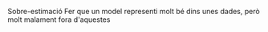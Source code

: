 Sobre-estimació
Fer que un model representi molt bé dins unes dades, però molt malament fora d'aquestes